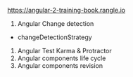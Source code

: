 https://angular-2-training-book.rangle.io

1. Angular Change detection
  - changeDetectionStrategy

1. Angular Test Karma & Protractor
1. Angular components life cycle
1. Angular components revision
